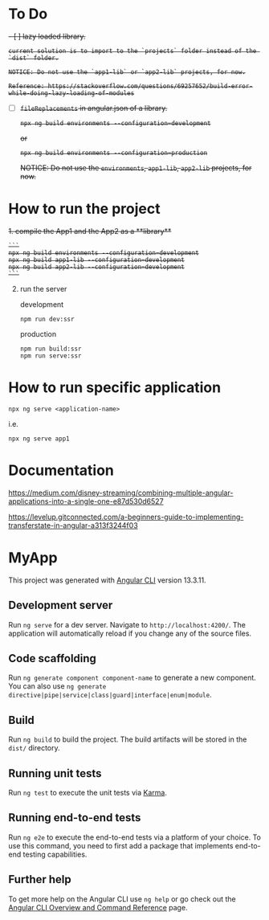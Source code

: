 # To Do

<s>
- [ ] lazy loaded library.

    current solution is to import to the `projects` folder instead of the `dist` folder.

    NOTICE: Do not use the `app1-lib` or `app2-lib` projects, for now.

    Reference: https://stackoverflow.com/questions/69257652/build-error-while-doing-lazy-loading-of-modules

- [ ] `fileReplacements` in angular.json of a library.

    ```
    npx ng build environments --configuration=development
    ```

    or

    ```
    npx ng build environments --configuration=production
    ```

    NOTICE: Do not use the `environments`, `app1-lib`, `app2-lib` projects, for now.
</s>

# How to run the project

<s>
1. compile the App1 and the App2 as a **library**

    ```
    npx ng build environments --configuration=development
    npx ng build app1-lib --configuration=development
    npx ng build app2-lib --configuration=development
    ```
</s>

2. run the server

    development
    ```
    npm run dev:ssr
    ```

    production
    ```
    npm run build:ssr
    npm run serve:ssr
    ```

# How to run specific application

```
npx ng serve <application-name>
```

i.e.
```
npx ng serve app1
```

# Documentation

https://medium.com/disney-streaming/combining-multiple-angular-applications-into-a-single-one-e87d530d6527

https://levelup.gitconnected.com/a-beginners-guide-to-implementing-transferstate-in-angular-a313f3244f03

# MyApp

This project was generated with [Angular CLI](https://github.com/angular/angular-cli) version 13.3.11.

## Development server

Run `ng serve` for a dev server. Navigate to `http://localhost:4200/`. The application will automatically reload if you change any of the source files.

## Code scaffolding

Run `ng generate component component-name` to generate a new component. You can also use `ng generate directive|pipe|service|class|guard|interface|enum|module`.

## Build

Run `ng build` to build the project. The build artifacts will be stored in the `dist/` directory.

## Running unit tests

Run `ng test` to execute the unit tests via [Karma](https://karma-runner.github.io).

## Running end-to-end tests

Run `ng e2e` to execute the end-to-end tests via a platform of your choice. To use this command, you need to first add a package that implements end-to-end testing capabilities.

## Further help

To get more help on the Angular CLI use `ng help` or go check out the [Angular CLI Overview and Command Reference](https://angular.io/cli) page.
